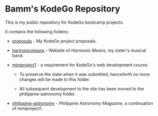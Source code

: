 # Bamm's KodeGo Repository

This is my public repository for KodeGo bootcamp projects.

It contains the following folders:

* [proposals](proposals/) - My KodeGo project proposals.

* [harmonicmeans](harmonicmeans/) - Website of _Harmonic Means_, my sister's musical band.

* [miniproject1](miniproject1/) - a requirement for KodeGo's web development course.

	- To preserve the state when it was submitted, henceforth no more changes will be made to this folder.

	- All subsequent development to the site has been moved to the philippine-astronomy folder.

* [philippine-astronomy](philippine-astronomy/) - _Philippine Astronomy Magazine_, a continuation of miniproject1.

